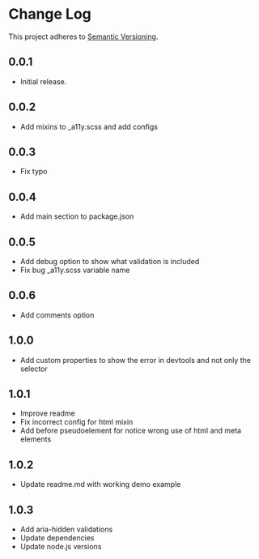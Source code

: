 # Change Log

This project adheres to [Semantic Versioning](http://semver.org/).

## 0.0.1
* Initial release.

## 0.0.2
* Add mixins to _a11y.scss and add configs

## 0.0.3
* Fix typo

## 0.0.4
* Add main section to package.json

## 0.0.5
* Add debug option to show what validation is included
* Fix bug _a11y.scss variable name

## 0.0.6
* Add comments option

## 1.0.0
* Add custom properties to show the error in devtools and not only the selector

## 1.0.1
* Improve readme
* Fix incorrect config for html mixin
* Add before pseudoelement for notice wrong use of html and meta elements

## 1.0.2
* Update readme.md with working demo example

## 1.0.3
* Add aria-hidden validations
* Update dependencies
* Update node.js versions